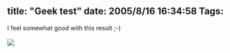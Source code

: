 title: "Geek test"
date: 2005/8/16 16:34:58
Tags: 
---
I feel somewhat good with this result ;-)<br/><br/><a href="http://www.nerdtests.com/ft_cg.php?im" target="_blank"><img vspace="0" hspace="0" border="0" src="http://www.nerdtests.com/images/ft/cg.php?val=2732"/></a><br/><br/><br/><br/>

